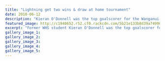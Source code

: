 ```yaml
---
title: "Lightning get two wins & draw at home tournament"
date: 2018-06-12
description: "Kieran O'Donnell was the top goalscorer for the Wanganui Lightning in the Lower North Island Inline Hockey League..."
featured_image: http://c1940652.r52.cf0.rackcdn.com/5b21e133b8d39a74990023c4/Kieran-ODonnell-inline-hockey-12-june.jpg
excerpt: "Former WHS student Kieran O'Donnell was the top goalscorer for the Wanganui Lightning in the Lower North Island Inline Hockey League."
gallery_image_1: 
gallery_image_2: 
gallery_image_3: 
gallery_image_4: 
gallery_image_5: 
---
```

